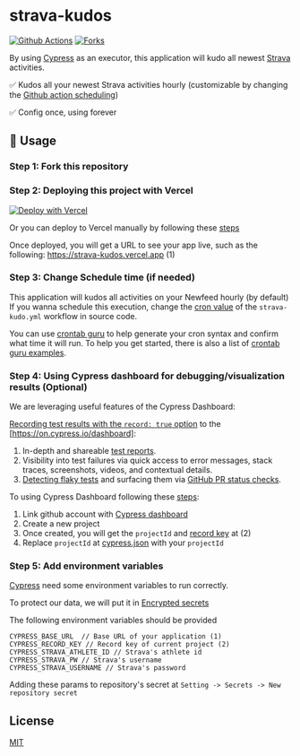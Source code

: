 # strava-kudos

[![Github Actions][github-actions-src]][github-actions-href]
[![Forks][fork-href]][fork-href]

<!-- ![...](.github/banner.svg) -->

By using [Cypress][cypress-href] as an executor, this application will kudo all newest [Strava][strava-href] activities.

✅ Kudos all your newest Strava activities hourly (customizable by changing the [Github action scheduling][github-action-schedule])

✅ Config once, using forever

## 🚀 Usage

### Step 1: Fork this repository

### Step 2: Deploying this project with Vercel

[![Deploy with Vercel](https://vercel.com/button)](https://vercel.com/new/clone?repository-url=https%3A%2F%2Fgithub.com%2Fro-vn%2Fstrava-kudos)

Or you can deploy to Vercel manually by following these [steps](https://vercel.com/guides/deploying-nextjs-with-vercel)

Once deployed, you will get a URL to see your app live, such as the following: https://strava-kudos.vercel.app (1)

### Step 3: Change Schedule time (if needed)

This application will kudos all activities on your Newfeed hourly (by default)
If you wanna schedule this execution, change the [cron value](./.github/workflows/strava-kudo.yml#5) of the `strava-kudo.yml` workflow in source code.

You can use [crontab guru](https://crontab.guru/) to help generate your cron syntax and confirm what time it will run. To help you get started, there is also a list of [crontab guru examples](https://crontab.guru/examples.html).

### Step 4: Using Cypress dashboard for debugging/visualization results (Optional)

We are leveraging useful features of the Cypress Dashboard:

[Recording test results with the `record: true` option](https://on.cypress.io/how-do-i-record-runs) to the [https://on.cypress.io/dashboard]:

1.  In-depth and shareable [test reports](https://docs.cypress.io/guides/dashboard/runs).
2.  Visibility into test failures via quick access to error messages, stack traces, screenshots, videos, and contextual details.
3.  [Detecting flaky tests](https://docs.cypress.io/guides/dashboard/flaky-test-management) and surfacing them via [GitHub PR status checks](https://docs.cypress.io/guides/dashboard/flaky-test-management#GitHub).

To using Cypress Dashboard following these [steps]([https://www.youtube.com/watch?v=Oqq-_QZWzhg]):

1. Link github account with [Cypress dashboard](https://on.cypress.io/dashboard)
2. Create a new project
3. Once created, you will get the `projectId` and [record key][github-secret] at (2)
4. Replace `projectId` at [cypress.json](./cypress.json) with your `projectId`

### Step 5: Add environment variables

[Cypress][cypress-href] need some environment variables to run correctly.

To protect our data, we will put it in [Encrypted secrets][github-secret]

The following environment variables should be provided

```
CYPRESS_BASE_URL  // Base URL of your application (1)
CYPRESS_RECORD_KEY // Record key of current project (2)
CYPRESS_STRAVA_ATHLETE_ID // Strava's athlete id
CYPRESS_STRAVA_PW // Strava's username
CYPRESS_STRAVA_USERNAME // Strava's password
```

Adding these params to repository's secret at `Setting -> Secrets -> New repository secret`

## License

[MIT](./LICENSE)

<!-- Links -->

[fork-href]: https://img.shields.io/github/forks/ro-vn/strava-kudos?style=social
[vn-logo]: https://raw.githubusercontent.com/webuild-community/badge/master/svg/made.svg
[strava-href]: https://www.strava.com/
[github-actions-src]: https://img.shields.io/github/workflow/status/ro-vn/strava-kudos/strava-kudos
[github-actions-href]: https://github.com/ro-vn/strava-kudos/actions?query=workflow:strava-kudos
[github-action-schedule]: https://docs.github.com/en/actions/learn-github-actions/events-that-trigger-workflows#schedule
[cypress-href]: https://www.cypress.io/
[github-secret]: https://docs.github.com/en/actions/security-guides/encrypted-secrets
